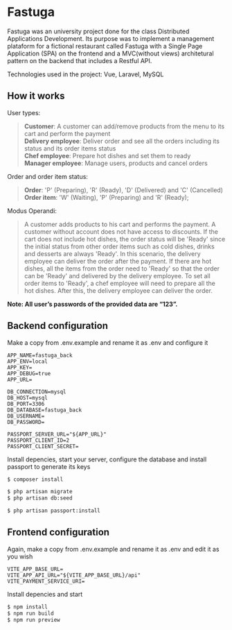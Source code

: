 # Fastuga

Fastuga was an university project done for the class Distributed Applications Development. Its purpose was to implement a management plataform for a fictional restaurant called Fastuga with a Single Page Application (SPA) on the frontend and a MVC(without views) architetural pattern on the backend that includes a Restful API.

Technologies used in the project: Vue, Laravel, MySQL

## How it works

User types:
> **Customer**: A customer can add/remove products from the menu to its cart and perform the payment\
> **Delivery employee**: Deliver order and see all the orders including its status and its order items status\
> **Chef employee**: Prepare hot dishes and set them to ready\
> **Manager employee**: Manage users, products and cancel orders

Order and order item status:
> **Order**: 'P' (Preparing), 'R' (Ready), 'D' (Delivered) and 'C' (Cancelled)\
> **Order item**: 'W' (Waiting), 'P' (Preparing) and 'R' (Ready);

Modus Operandi:
> A customer adds products to his cart and performs the payment. A customer without account does not have access to discounts. If the cart does not include  hot dishes, the order status will be 'Ready' since the initial status from other order items such as cold dishes, drinks and desserts are always 'Ready'. In this scenario, the delivery employee can deliver the order after the payment. If there are hot dishes, all the items from the order need to 'Ready' so that the order can be 'Ready' and delivered by the delivery employee. To set all order items to 'Ready', a chef employee will need to prepare all the hot dishes. After this, the delivery employee can deliver the order.

**Note: All user’s passwords of the provided data are “123”.**

## Backend configuration

Make a copy from .env.example and rename it as .env and configure it
```
APP_NAME=fastuga_back
APP_ENV=local
APP_KEY=
APP_DEBUG=true
APP_URL=

DB_CONNECTION=mysql
DB_HOST=mysql
DB_PORT=3306
DB_DATABASE=fastuga_back
DB_USERNAME=
DB_PASSWORD=

PASSPORT_SERVER_URL="${APP_URL}"
PASSPORT_CLIENT_ID=2
PASSPORT_CLIENT_SECRET=

```

Install depencies, start your server, configure the database and install passport to generate its keys
```bash
$ composer install

$ php artisan migrate
$ php artisan db:seed

$ php artisan passport:install
```

## Frontend configuration

Again, make a copy from .env.example and rename it as .env and edit it as you wish
```
VITE_APP_BASE_URL=
VITE_APP_API_URL="${VITE_APP_BASE_URL}/api"
VITE_PAYMENT_SERVICE_URI=
```

Install depencies and start
```bash
$ npm install
$ npm run build
$ npm run preview
```
